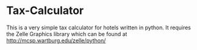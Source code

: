 # Tax-Calculator
This is a very simple tax calculator for hotels written in python.
It requires the Zelle Graphics library which can be found at http://mcsp.wartburg.edu/zelle/python/
